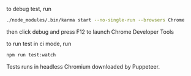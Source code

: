to debug test, run

```sh
./node_modules/.bin/karma start --no-single-run --browsers Chrome
```
then click debug and press F12 to launch Chrome Developer Tools

to run test in ci mode, run

```sh
npm run test:watch
```
Tests runs in headless Chromium downloaded by Puppeteer. 